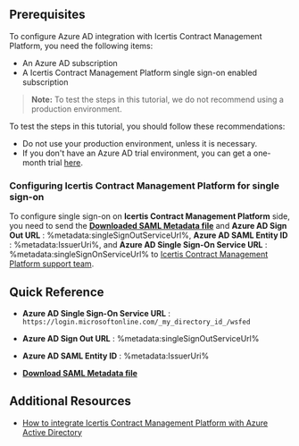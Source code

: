 ## Prerequisites

To configure Azure AD integration with Icertis Contract Management Platform, you need the following items:

- An Azure AD subscription
- A Icertis Contract Management Platform single sign-on enabled subscription

> **Note:**
> To test the steps in this tutorial, we do not recommend using a production environment.

To test the steps in this tutorial, you should follow these recommendations:

- Do not use your production environment, unless it is necessary.
- If you don't have an Azure AD trial environment, you can get a one-month trial [here](https://azure.microsoft.com/pricing/free-trial/).

### Configuring Icertis Contract Management Platform for single sign-on

To configure single sign-on on **Icertis Contract Management Platform** side, you need to send the **[Downloaded SAML Metadata file](%metadata:metadataDownloadUrl%)** and **Azure AD Sign Out URL** : %metadata:singleSignOutServiceUrl%, **Azure AD SAML Entity ID** : %metadata:IssuerUri%, and **Azure AD Single Sign-On Service URL** : %metadata:singleSignOnServiceUrl% to [Icertis Contract Management Platform support team](https://www.icertis.com/company/contact/).

## Quick Reference

* **Azure AD Single Sign-On Service URL** : `https://login.microsoftonline.com/_my_directory_id_/wsfed`

* **Azure AD Sign Out URL** : %metadata:singleSignOutServiceUrl%

* **Azure AD SAML Entity ID** : %metadata:IssuerUri%

* **[Download SAML Metadata file](%metadata:metadataDownloadUrl%)**

## Additional Resources

* [How to integrate Icertis Contract Management Platform with Azure Active Directory](https://docs.microsoft.com/azure/active-directory/active-directory-saas-icertisicm-tutorial)
